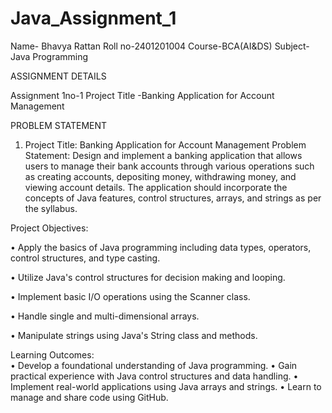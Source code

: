 # Java_Assignment_1
Name- Bhavya Rattan 
Roll no-2401201004
Course-BCA(AI&DS)
Subject- Java Programming

ASSIGNMENT DETAILS 

Assignment 1no-1 
Project Title -Banking Application for Account Management 

PROBLEM STATEMENT 

1. 	Project Title: Banking Application for Account Management 
Problem Statement: 
Design and implement a banking application that allows users to manage their bank accounts through various operations such as creating accounts, depositing money, withdrawing money, and viewing account details. The application should incorporate the concepts of Java features, control structures, arrays, and strings as per the syllabus.

Project Objectives: 

•	Apply the basics of Java programming including data types, operators, control structures, and type casting. 

•	Utilize Java's control structures for decision making and looping. 

•	Implement basic I/O operations using the Scanner class. 

•	Handle single and multi-dimensional arrays. 

•	Manipulate strings using Java's String class and methods. 

Learning Outcomes: 	
•	Develop a foundational understanding of Java programming. 
•	Gain practical experience with Java control structures and data handling. 
•	Implement real-world applications using Java arrays and strings. 
•	Learn to manage and share code using GitHub. 

